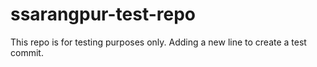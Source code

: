 # ssarangpur-test-repo
This repo is for testing purposes only. Adding a new line to create a test commit.
